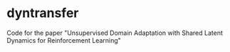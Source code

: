 # dyntransfer
Code for the paper "Unsupervised Domain Adaptation with Shared Latent Dynamics for Reinforcement Learning"
